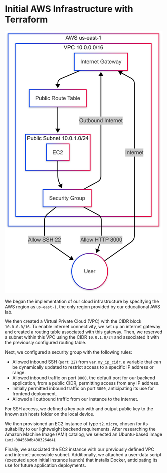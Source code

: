 # Initial AWS Infrastructure with Terraform

![Infra-diagram](images/1.png)


We began the implementation of our cloud infrastructure by specifying the AWS region as `us-east-1`, the only region provided by our educational AWS lab.

We then created a Virtual Private Cloud (VPC) with the CIDR block `10.0.0.0/16`. To enable internet connectivity, we set up an internet gateway and created a routing table associated with this gateway. Then, we reserved a subnet within this VPC using the CIDR `10.0.1.0/24` and associated it with the previously configured routing table.

Next, we configured a security group with the following rules:
- Allowed inbound SSH (`port 22`) from `var.my_ip_cidr`, a variable that can be dynamically updated to restrict access to a specific IP address or range.
- Allowed inbound traffic on port `8000`, the default port for our backend application, from a public CIDR, permitting access from any IP address.
- Initially permitted inbound traffic on port `3000`, anticipating its use for frontend deployment.
- Allowed all outbound traffic from our instance to the internet.

For SSH access, we defined a key pair with and output public key to the known ssh hosts folder on the local device.

We then provisioned an EC2 instance of type `t2.micro`, chosen for its suitability to our lightweight backend requirements. After researching the Amazon Machine Image (AMI) catalog, we selected an Ubuntu-based image (`ami-084568db4383264d4`).

Finally, we associated the EC2 instance with our previously defined VPC and internet-accessible subnet. Additionally, we attached a user-data script (executed upon initial instance launch) that installs Docker, anticipating its use for future application deployments.